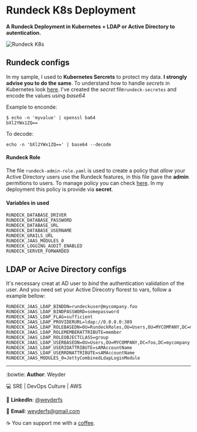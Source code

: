 # Rundeck K8s Deployment

**A Rundeck Deployment in Kubernetes + LDAP or Active Directory to autentication.**

![Rundeck K8s](https://pbs.twimg.com/media/DWwhoieX4AAnfmx.jpg)


## Rundeck configs
In my sample, I used to **Kubernetes Sercrets** to protect my data. **I strongly advise you to do the same**. To understand how to handle _secrets_ in Kubernetes look [here](https://kubernetes.io/docs/tasks/configmap-secret/managing-secret-using-config-file/#create-the-config-file). I've created the _secret_ file`rundeck-secretes` and encode the values using _base64_

Example to enconde:
```
$ echo -n 'myvalue' | openssl ba64
bXl2YWx1ZQ==
```
To decode:
```
echo -n 'bXl2YWx1ZQ==' | base64 --decode
```

#### Rundeck Role
The file `rundeck-admin-role.yaml` is used to create a policy that _allow_ your Active Directory users use the Rundeck features, in this file gave the **admin** permitions to users. To manage policy you can check [here](https://docs.rundeck.com/docs/administration/security/authorization.html#access-control-policy). In my deployment this policy is provide via **secret**.

#### Variables in used
```
RUNDECK_DATABASE_DRIVER
RUNDECK_DATABASE_PASSWORD
RUNDECK_DATABASE_URL
RUNDECK_DATABASE_USERNAME
RUNDECK_GRAILS_URL
RUNDECK_JAAS_MODULES_0
RUNDECK_LOGGING_AUDIT_ENABLED
RUNDECK_SERVER_FORWARDED
```


## LDAP or Acive Directory configs

It's necessary creat at AD user to _bind_ the authentication validation of the user. And you need set your Active Direcotry florest to vars, follow a example bellow:

```
RUNDECK_JAAS_LDAP_BINDDN=rundeckuser@mycompany.foo
RUNDECK_JAAS_LDAP_BINDPASSWORD=somepassword
RUNDECK_JAAS_LDAP_FLAG=sufficient
RUNDECK_JAAS_LDAP_PROVIDERURL=ldap://0.0.0.0:389
RUNDECK_JAAS_LDAP_ROLEBASEDN=OU=RundeckRoles,OU=Users,OU=MYCOMPANY,DC=mycompany,DC=foo
RUNDECK_JAAS_LDAP_ROLEMEMBERATTRIBUTE=member
RUNDECK_JAAS_LDAP_ROLEOBJECTCLASS=group
RUNDECK_JAAS_LDAP_USERBASEDN=OU=Users,OU=MYCOMPANY,DC=foo,DC=mycompany
RUNDECK_JAAS_LDAP_USERIDATTRIBUTE=sAMAccountName
RUNDECK_JAAS_LDAP_USERRDNATTRIBUTE=sAMAccountName
RUNDECK_JAAS_MODULES_0=JettyCombinedLdapLoginModule
```
---------------------------
:bowtie: **Author**: Weyder

:computer: SRE | DevOps Culture | AWS

:round_pushpin: **LinkedIn**: [@weyderfs](https://www.linkedin.com/in/weyderfs)

:email: **Email**: weyderfs@gmail.com

:coffee: You can support me with a [coffee](https://www.buymeacoffee.com/weyderfs).